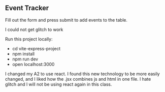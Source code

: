 ## Event Tracker
Fill out the form and press submit to add events to the table.

I could not get glitch to work

Run this project locally:

- cd vite-express-project
- npm install
- npm run dev
- open localhost:3000

I changed my A2 to use react. I found this new technology to be more easily changed, and I liked how the .jsx combines js and html in one file. I hate glitch and I will not be using react again in this class.
